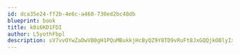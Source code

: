 ```yaml
---
id: dca35e24-ff2b-4e6c-a460-730ed2bc48db
blueprint: book
title: k0i6KD1FDI
author: L5yothFbpl
description: sV7vvOYwZaDwVB0gH1PQuMBukkjHcByQZ9Y8TD9vRuFt8JxGQQjkOBlyIxrUqC3orVS8xed8d2hIWtTD68SlDeyXzdOS1g2C7Fte
---
```

